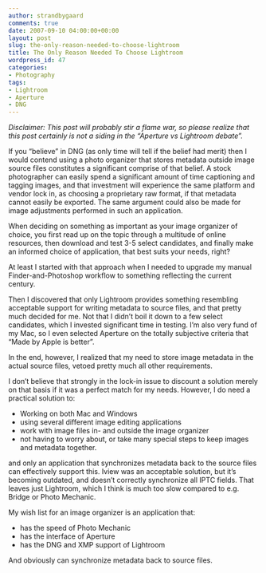 ```yaml
---
author: strandbygaard
comments: true
date: 2007-09-10 04:00:00+00:00
layout: post
slug: the-only-reason-needed-to-choose-lightroom
title: The Only Reason Needed To Choose Lightroom
wordpress_id: 47
categories:
- Photography
tags:
- Lightroom
- Aperture
- DNG
---
```


_Disclaimer: This post will probably stir a flame war, so please realize that this post certainly is not a siding in the “Aperture vs Lightroom debate”._

If you “believe” in DNG (as only time will tell if the belief had merit) then I would contend using a photo organizer that stores metadata outside image source files constitutes a significant comprise of that belief. A stock photographer can easily spend a significant amount of time captioning and tagging images, and that investment will experience the same platform and vendor lock in, as choosing a proprietary raw format, if that metadata cannot easily be exported. The same argument could also be made for image adjustments performed in such an application.

When deciding on something as important as your image organizer of choice, you first read up on the topic through a multitude of online resources, then download and test 3-5 select candidates, and finally make an informed choice of application, that best suits your needs, right?

At least I started with that approach when I needed to upgrade my manual Finder-and-Photoshop workflow to something reflecting the current century.

Then I discovered that only Lightroom provides something resembling acceptable support for writing metadata to source files, and that pretty much decided for me. Not that I didn’t boil it down to a few select candidates, which I invested significant time in testing. I’m also very fund of my Mac, so I even selected Aperture on the totally subjective criteria that “Made by Apple is better”.

In the end, however, I realized that my need to store image metadata in the actual source files, vetoed pretty much all other requirements.

I don’t believe that strongly in the lock-in issue to discount a solution merely on that basis if it was a perfect match for my needs. However, I do need a practical solution to:

  * Working on both Mac and Windows
  * using several different image editing applications
  * work with image files in- and outside the image organizer
  * not having to worry about, or take many special steps to keep images and metadata together.

and only an application that synchronizes metadata back to the source files can effectively support this. Iview was an acceptable solution, but it’s becoming outdated, and doesn’t correctly synchronize all IPTC fields. That leaves just Lightroom, which I think is much too slow compared to e.g. Bridge or Photo Mechanic.

My wish list for an image organizer is an application that:
	
  * has the speed of Photo Mechanic
  * has the interface of Aperture
  * has the DNG and XMP support of Lightroom

And obviously can synchronize metadata back to source files.